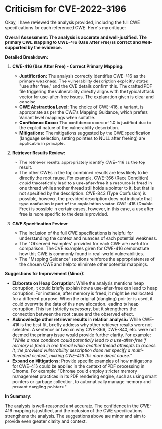 # Criticism for CVE-2022-3196

Okay, I have reviewed the analysis provided, including the full CWE specifications for each referenced CWE. Here's my critique:

**Overall Assessment: The analysis is accurate and well-justified. The primary CWE mapping to CWE-416 (Use After Free) is correct and well-supported by the evidence.**

**Detailed Breakdown:**

1.  **CWE-416 (Use After Free) - Correct Primary Mapping:**

    *   **Justification:** The analysis correctly identifies CWE-416 as the primary weakness. The vulnerability description explicitly states "use after free," and the CVE details confirm this. The crafted PDF file triggering the vulnerability directly aligns with the typical attack vector for use-after-free issues. The explanation given is clear and concise.
    *   **CWE Abstraction Level:** The choice of CWE-416, a Variant, is appropriate as per the CWE's Mapping Guidance, which prefers Variant level mappings when suitable.
    *   **Confidence Score:** The confidence score of 1.0 is justified due to the explicit nature of the vulnerability description.
    *   **Mitigations:** The mitigations suggested by the CWE specification (language selection, setting pointers to NULL after freeing) are applicable in principle.

2.  **Retriever Results Review:**

    *   The retriever results appropriately identify CWE-416 as the top result.
    *   The other CWEs in the top combined results are less likely to be directly the root cause. For example, CWE-366 (Race Condition) *could* theoretically lead to a use-after-free if a resource is freed in one thread while another thread still holds a pointer to it, but that is not specified by the description.  CWE-843 (Type Confusion) is possible, however, the provided description does not indicate that type confusion is part of the exploitation vector.  CWE-415 (Double Free) is possible in certain cases, however, in this case, a use after free is more specific to the details provided.

3.  **CWE Specification Review:**

    *   The inclusion of the full CWE specifications is helpful for understanding the context and nuances of each potential weakness.
    *   The "Observed Examples" provided for each CWE are useful for comparison. The CVE examples given for CWE-416 demonstrate how this CWE is commonly found in real-world vulnerabilities.
    *   The "Mapping Guidance" sections reinforce the appropriateness of the chosen CWE and help to eliminate other potential mappings.

**Suggestions for Improvement (Minor):**

*   **Elaborate on Heap Corruption:** While the analysis mentions heap corruption, it could briefly explain *how* a use-after-free can lead to heap corruption. For instance, after memory is freed, it might be reallocated for a different purpose. When the original (dangling) pointer is used, it could overwrite the data of this new allocation, leading to heap corruption.  This isn't strictly *necessary*, but it strengthens the connection between the root cause and the observed effect.
*   **Acknowledge other retriever results in relation analysis:** While CWE-416 is the best fit, briefly address why other retriever results were not selected. A sentence or two on why CWE-366, CWE-843, etc. were not deemed the primary issue would provide further clarity. For example: *"While a race condition could *potentially* lead to a use-after-free if memory is freed in one thread while another thread attempts to access it, the provided vulnerability description does not specify a multi-threaded context, making CWE-416 the more direct cause."*
*   **Expand on Mitigations:** Provide specific examples of how mitigations for CWE-416 could be applied in the context of PDF processing in Chrome. For example: "Chrome could employ stricter memory management practices in its PDF rendering engine, such as using smart pointers or garbage collection, to automatically manage memory and prevent dangling pointers."

**In Summary:**

The analysis is well-reasoned and accurate. The confidence in the CWE-416 mapping is justified, and the inclusion of the CWE specifications strengthens the analysis. The suggestions above are minor and aim to provide even greater clarity and context.